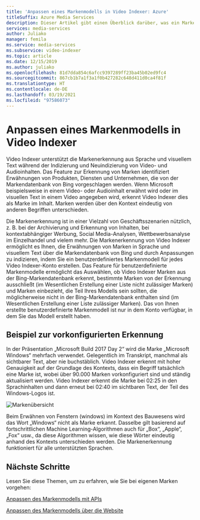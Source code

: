 ```yaml
---
title: 'Anpassen eines Markenmodells in Video Indexer: Azure'
titleSuffix: Azure Media Services
description: Dieser Artikel gibt einen Überblick darüber, was ein Markenmodell in Video Indexer ist und wie Sie es anpassen können.
services: media-services
author: Juliako
manager: femila
ms.service: media-services
ms.subservice: video-indexer
ms.topic: article
ms.date: 12/15/2019
ms.author: juliako
ms.openlocfilehash: 81d7dda854c6afcc9397289ff23ba45b02ed9fc4
ms.sourcegitcommit: 867cb1b7a1f3a1f0b427282c648d411d0ca4f81f
ms.translationtype: HT
ms.contentlocale: de-DE
ms.lasthandoff: 03/19/2021
ms.locfileid: "97586073"
---
```

# <a name="customize-a-brands-model-in-video-indexer"></a>Anpassen eines Markenmodells in Video Indexer

Video Indexer unterstützt die Markenerkennung aus Sprache und visuellem Text während der Indizierung und Neuindizierung von Video- und Audioinhalten. Das Feature zur Erkennung von Marken identifiziert Erwähnungen von Produkten, Diensten und Unternehmen, die von der Markendatenbank von Bing vorgeschlagen werden. Wenn Microsoft beispielsweise in einem Video- oder Audioinhalt erwähnt wird oder im visuellen Text in einem Video angegeben wird, erkennt Video Indexer dies als Marke im Inhalt. Marken werden über den Kontext eindeutig von anderen Begriffen unterschieden.

Die Markenerkennung ist in einer Vielzahl von Geschäftsszenarien nützlich, z. B. bei der Archivierung und Erkennung von Inhalten, bei kontextabhängiger Werbung, Social Media-Analysen, Wettbewerbsanalyse im Einzelhandel und vielem mehr. Die Markenerkennung von Video Indexer ermöglicht es Ihnen, die Erwähnungen von Marken in Sprache und visuellem Text über die Markendatenbank von Bing und durch Anpassungen zu indizieren, indem Sie ein benutzerdefiniertes Markenmodell für jedes Video Indexer-Konto erstellen. Das Feature für benutzerdefinierte Markenmodelle ermöglicht das Auswählen, ob Video Indexer Marken aus der Bing-Markendatenbank erkennt, bestimmte Marken von der Erkennung ausschließt (im Wesentlichen Erstellung einer Liste nicht zulässiger Marken) und Marken einbezieht, die Teil Ihres Modells sein sollten, die möglicherweise nicht in der Bing-Markendatenbank enthalten sind (im Wesentlichen Erstellung einer Liste zulässiger Marken). Das von Ihnen erstellte benutzerdefinierte Markenmodell ist nur in dem Konto verfügbar, in dem Sie das Modell erstellt haben.

## <a name="out-of-the-box-detection-example"></a>Beispiel zur vorkonfigurierten Erkennung

In der Präsentation „Microsoft Build 2017 Day 2“ wird die Marke „Microsoft Windows“ mehrfach verwendet. Gelegentlich im Transkript, manchmal als sichtbarer Text, aber nie buchstäblich. Video Indexer erkennt mit hoher Genauigkeit auf der Grundlage des Kontexts, dass ein Begriff tatsächlich eine Marke ist, wobei über 90.000 Marken vorkonfiguriert sind und ständig aktualisiert werden. Video Indexer erkennt die Marke bei 02:25 in den Sprachinhalten und dann erneut bei 02:40 im sichtbaren Text, der Teil des Windows-Logos ist.

![Markenübersicht](./media/content-model-customization/brands-overview.png)

Beim Erwähnen von Fenstern (windows) im Kontext des Bauwesens wird das Wort „Windows“ nicht als Marke erkannt. Dasselbe gilt basierend auf fortschrittlichen Machine Learning-Algorithmen auch für „Box“, „Apple“, „Fox“ usw., da diese Algorithmen wissen, wie diese Wörter eindeutig anhand des Kontexts unterschieden werden. Die Markenerkennung funktioniert für alle unterstützten Sprachen.  

## <a name="next-steps"></a>Nächste Schritte

Lesen Sie diese Themen, um zu erfahren, wie Sie bei eigenen Marken vorgehen:

[Anpassen des Markenmodells mit APIs](customize-brands-model-with-api.md)

[Anpassen des Markenmodells über die Website](customize-brands-model-with-website.md)
